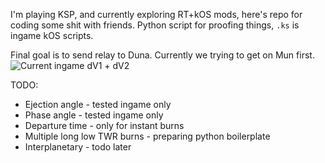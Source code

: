 I'm playing KSP, and currently exploring RT+kOS mods, here's repo for coding some shit with friends.
Python script for proofing things, ``.ks`` is ingame kOS scripts.

Final goal is to send relay to Duna. 
Currently we trying to get on Mun first.
![Current ingame dV1 + dV2](https://i.imgur.com/1eXJkRG.png)
 
TODO:
 * Ejection angle - tested ingame only
 * Phase angle - tested ingame only
 * Departure time - only for instant burns
 * Multiple long low TWR burns - preparing python boilerplate
 * Interplanetary - todo later